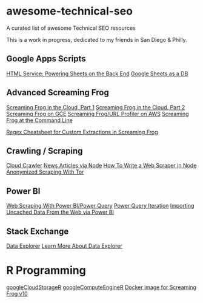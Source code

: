 # awesome-technical-seo
A curated list of awesome Technical SEO resources

This is a work in progress, dedicated to my friends in San Diego & Philly. 

## Google Apps Scripts
[HTML Service: Powering Sheets on the Back End](https://developers.google.com/apps-script/guides/html/)
[Google Sheets as a DB](https://medium.com/@fayazara/google-sheets-as-a-free-database-in-3-easy-steps-4d8999913714)

## Advanced Screaming Frog
[Screaming Frog in the Cloud, Part 1](https://www.vervesearch.com/blog/running-screaming-frog-on-googles-own-servers/)
[Screaming Frog in the Cloud, Part 2](https://www.vervesearch.com/blog/screaming-frog-google-compute-cloud-automatically-crawl-an-entire-industry-fast/)
[Screaming Frog on GCE](https://www.tastyplacement.com/how-to-run-screaming-frog-in-google-compute-engine)
[Screaming Frog/URL Profiler on AWS](http://ipullrank.com/how-to-run-screaming-frog-and-url-profiler-on-amazon-web-services/)
[Screaming Frog at the Command Line](https://www.databulle.com/blog/seo/screaming-frog-headless.html)

[Regex Cheatsheet for Custom Extractions in Screaming Frog](https://github.com/saksters/web-crawling/wiki/Regex-Cheatsheet-for-Custom-Extractions-in-Screaming-Frog)


## Crawling / Scraping
[Cloud Crawler](https://medium.freecodecamp.org/how-to-build-a-scalable-crawler-on-the-cloud-that-can-mine-thousands-of-data-points-costing-less-a9825331eef5)
[News Articles via Node](https://medium.freecodecamp.org/how-i-scraped-7000-articles-from-a-newspaper-website-using-node-1309133a5070)
[How To Write a Web Scraper in Node](https://ionicabizau.net/blog/30-how-to-write-a-web-scraper-in-node-js)
[Anonymized Scraping With Tor](https://jarroba.com/anonymous-scraping-by-tor-network/)

## Power BI
[Web Scraping With Power BI/Power Query](https://datachant.com/2017/03/30/web-scraping-power-bi-excel-power-query/)
[Power Query Iteration](https://www.mattmasson.com/2014/11/iterating-over-multiple-pages-of-web-data-using-power-query/)
[Importing Uncached Data From the Web via Power BI](https://datachant.com/2016/12/20/how-to-enforce-power-querypower-bi-to-import-uncached-data-from-the-web/)


## Stack Exchange
[Data Explorer](https://data.stackexchange.com/)
[Learn More About Data Explorer](https://medium.freecodecamp.org/data-explorer-a-hidden-treasure-chest-for-it-professionals-cd85bcf4795a)
[]()


# R Programming

[googleCloudStorageR](https://github.com/cloudyr/googleCloudStorageR)
[googleComputeEngineR](https://github.com/cloudyr/googleComputeEngineR)
[Docker image for Screaming Frog v10](https://github.com/iihnordic/screamingfrog-docker)
